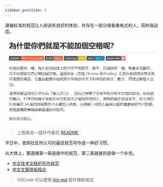 ```yaml
---
sidebar_position: 4
---
```


遵循标准的规范让人阅读有良好的体验，并存在一部分很看重格式的人，简称强迫症。

![](./images/3.png)

> 上图来自一插件作者的 [README](https://github.com/vinta/pangu.js)

平日中，依照社区所认可的最佳规范写作是一种好习惯。

从大体上，要遵循第一条链接中的规范，第二条链接则是做一个补充。

- [中文技术文档的写作规范](https://github.com/ruanyf/document-style-guide)
- [中文文案排版指北](https://github.com/mzlogin/chinese-copywriting-guidelines)

> VSCode 可以使用 [lint-md](https://github.com/lint-md/lint-md) 插件辅助格式